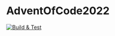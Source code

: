 # AdventOfCode2022

[![Build & Test](https://github.com/larsmaes/AdventOfCode2022/actions/workflows/go.yml/badge.svg)](https://github.com/larsmaes/AdventOfCode2022/actions/workflows/go.yml)